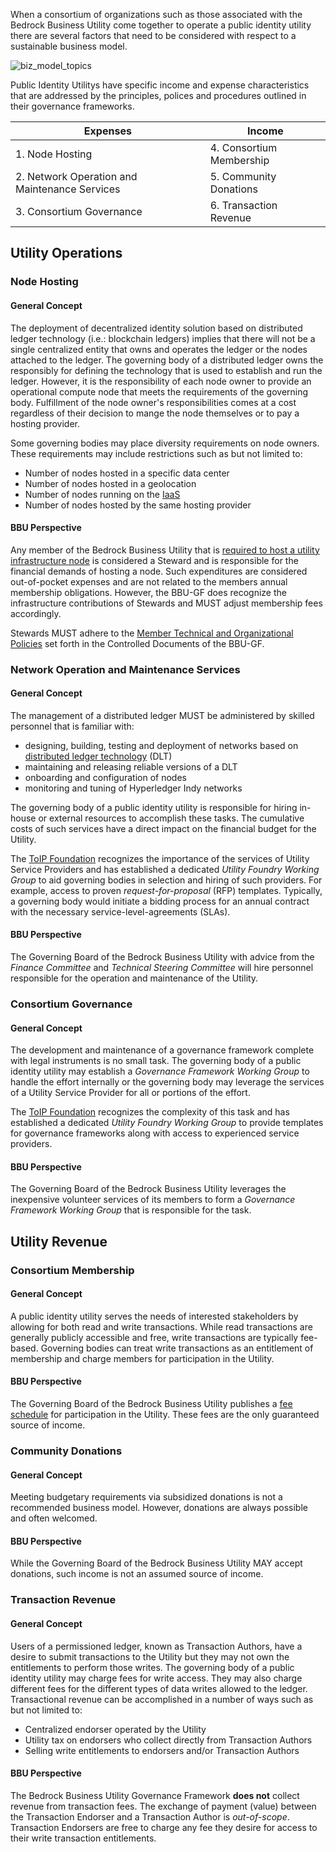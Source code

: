 When a consortium of organizations such as those associated with the Bedrock Business Utility come together to operate a public identity utility there are several factors that need to be considered with respect to a sustainable business model.

![biz_model_topics](../img/biz_model_topics.png)

Public Identity Utilitys have specific income and expense characteristics that are addressed by the principles, polices and procedures outlined in their governance frameworks.

| Expenses | Income |
| --- | --- |
| 1. Node Hosting | 4. Consortium Membership  |
2. Network Operation and Maintenance Services | 5. Community Donations |
| 3. Consortium Governance | 6. Transaction Revenue |

## Utility Operations

### Node Hosting

#### General Concept
The deployment of decentralized identity solution based on distributed ledger technology (i.e.: blockchain ledgers) implies that there will not be a single centralized entity that owns and operates the ledger or the nodes attached to the ledger. The governing body of a distributed ledger owns the responsibly for defining the technology that is used to establish and run the ledger. However, it is the responsibility of each node owner to provide an operational compute node that meets the requirements of the governing body. Fulfillment of the node owner's responsibilities comes at a cost regardless of their decision to mange the node themselves or to pay a hosting provider.

Some governing bodies may place diversity requirements on node owners. These requirements may include restrictions such as but not limited to:

* Number of nodes hosted in a specific data center
* Number of nodes hosted in a geolocation
* Number of nodes running on the [IaaS](https://en.wikipedia.org/wiki/Infrastructure_as_a_service)
* Number of nodes hosted by the same hosting provider

#### BBU Perspective
Any member of the Bedrock Business Utility that is [required  to host a utility infrastructure node](https://bedrock-consortium.github.io/bbu-gf/gf_info/membership/#membership-types) is considered a Steward and is responsible for the financial demands of hosting a node.  Such expenditures are considered out-of-pocket expenses and are not related to the members annual membership obligations. However, the BBU-GF does recognize the infrastructure contributions of Stewards and MUST adjust membership fees accordingly.

Stewards MUST adhere to the [Member Technical and Organizational Policies](../gf_controlled/member_top.md) set forth in the Controlled Documents of the BBU-GF.

### Network Operation and Maintenance Services

#### General Concept
The management of a distributed ledger MUST be administered by skilled personnel that is familiar with:

* designing, building, testing and deployment of networks based on [distributed ledger technology](https://en.wikipedia.org/wiki/Distributed_ledger) (DLT)
* maintaining and releasing reliable versions of a DLT
* onboarding and configuration of nodes
* monitoring and tuning of Hyperledger Indy networks

The governing body of a public identity utility is responsible for hiring in-house or external resources to accomplish these tasks. The cumulative costs of such services have a direct impact on the financial budget for the Utility.

The [ToIP Foundation](http://trustoverip.org) recognizes the importance of the services of Utility Service Providers and has established a dedicated *Utility Foundry Working Group* to aid governing bodies in selection and hiring of such providers. For example, access to proven *request-for-proposal* (RFP) templates. Typically, a governing body would initiate a bidding process for an annual contract with the necessary service-level-agreements (SLAs).

#### BBU Perspective
The Governing Board of the Bedrock Business Utility with advice from the *Finance Committee* and *Technical Steering Committee* will hire personnel responsible for the operation and maintenance of the Utility.

### Consortium Governance

#### General Concept
The development and maintenance of a governance framework complete with legal instruments is no small task. The governing body of a public identity utility may establish a *Governance Framework Working Group* to handle the effort internally or the governing body may leverage the services of a Utility Service Provider for all or portions of the effort.

The [ToIP Foundation](http://trustoverip.org) recognizes the complexity of this task and has established a dedicated *Utility Foundry Working Group* to provide templates for governance frameworks along with access to experienced service providers.

#### BBU Perspective
The Governing Board of the Bedrock Business Utility leverages the inexpensive volunteer services of its members to form a *Governance Framework Working Group* that is responsible for the task.

## Utility Revenue

### Consortium Membership

#### General Concept
A public identity utility serves the needs of interested stakeholders by allowing for both read and write transactions. While read transactions are generally publicly accessible and free, write transactions are typically fee-based. Governing bodies can treat write transactions as an entitlement of membership and charge members for participation in the Utility.

#### BBU Perspective
The Governing Board of the Bedrock Business Utility publishes a [fee schedule](./fee_schedule.md) for participation in the Utility. These fees are the only guaranteed source of income.

### Community Donations

#### General Concept
Meeting budgetary requirements via subsidized donations is not a recommended business model. However, donations are always possible and often welcomed.

#### BBU Perspective
While the Governing Board of the Bedrock Business Utility MAY accept donations, such income is not an assumed source of income.

### Transaction Revenue

#### General Concept
Users of a permissioned ledger, known as Transaction Authors, have a desire to submit transactions to the Utility but they may not own the entitlements to perform those writes. The governing body of a public identity utility may charge fees for write access. They may also charge different fees for the different types of data writes allowed to the ledger. Transactional revenue can be accomplished in a number of ways such as but not limited to:

* Centralized endorser operated by the Utility
* Utility tax on endorsers who collect directly from Transaction Authors
* Selling write entitlements to endorsers and/or Transaction Authors

#### BBU Perspective
The Bedrock Business Utility Governance Framework **does not** collect revenue from transaction fees. The exchange of payment (value) between the Transaction Endorser and a Transaction Author is *out-of-scope*. Transaction Endorsers are free to charge any fee they desire for access to their write transaction entitlements.
